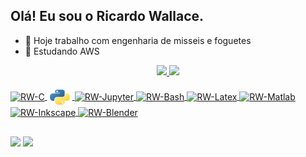##  Olá! Eu sou o Ricardo Wallace.


- 🔭 Hoje trabalho com engenharia de misseis e foguetes
- 🌱 Estudando AWS

<div align="center">
  <a href="https://github.com/rwferreira">
  <img height="150em" src="https://github-readme-stats.vercel.app/api?username=rwferreira&show_icons=true&theme=dracula&include_all_commits=true&count_private=true"/>
  <img height="150em" src="https://github-readme-stats.vercel.app/api/top-langs/?username=rwferreira&layout=compact&langs_count=7&theme=dracula"/>
</div>

<div style="display: inline_block"><br>
  <img align="center" alt="RW-C" height="30" width="40" src="https://cdn.jsdelivr.net/gh/devicons/devicon/icons/c/c-original.svg">
  <img align="center" alt="RW-Python" height="30" width="40" src="https://raw.githubusercontent.com/devicons/devicon/master/icons/python/python-original.svg">
  <img align="center" alt="RW-Jupyter" height="30" width="40" src="https://cdn.jsdelivr.net/gh/devicons/devicon/icons/jupyter/jupyter-original-wordmark.svg">
  <img align="center" alt="RW-Bash" height="30" width="40" src="https://cdn.jsdelivr.net/gh/devicons/devicon/icons/bash/bash-original.svg">
  <img align="center" alt="RW-Latex" height="30" width="40" src="https://cdn.jsdelivr.net/gh/devicons/devicon/icons/latex/latex-original.svg">
  <img align="center" alt="RW-Matlab" height="30" width="40" src="https://cdn.jsdelivr.net/gh/devicons/devicon/icons/matlab/matlab-original.svg">
  <img align="center" alt="RW-Inkscape" height="30" width="40" src="https://cdn.jsdelivr.net/gh/devicons/devicon/icons/inkscape/inkscape-original.svg">
  <img align="center" alt="RW-Blender" height="30" width="40" src="https://cdn.jsdelivr.net/gh/devicons/devicon/icons/blender/blender-original.svg">
  
</div>
                   
##

<div> 
  
  <a href = "mailto:ricardowallacemf@gmail.com"><img src="https://img.shields.io/badge/-Gmail-%23333?style=for-the-badge&logo=gmail&logoColor=white" target="_blank"></a>
  <a href="https://www.linkedin.com/in/ricardo-wallace-ferreira-41781943" target="_blank"><img src="https://img.shields.io/badge/-LinkedIn-%230077B5?style=for-the-badge&logo=linkedin&logoColor=white" target="_blank"></a> 
   
<!---  ![Snake animation](https://github.com/rafaballerini/rafaballerini/blob/output/github-contribution-grid-snake.svg)
-->

</div>
         

            
          
           
            
            
                  
